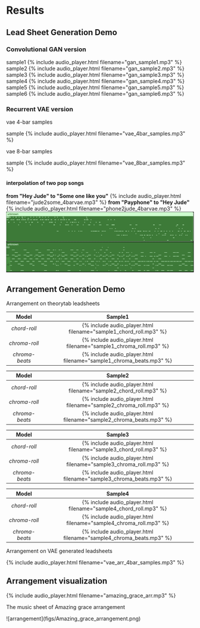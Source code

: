 # Results
## Lead Sheet Generation Demo
### Convolutional GAN version
sample1 {% include audio_player.html filename="gan_sample1.mp3" %}
sample2 {% include audio_player.html filename="gan_sample2.mp3" %}
sample3 {% include audio_player.html filename="gan_sample3.mp3" %}
sample4 {% include audio_player.html filename="gan_sample4.mp3" %}
sample5 {% include audio_player.html filename="gan_sample5.mp3" %}
sample6 {% include audio_player.html filename="gan_sample6.mp3" %}

### Recurrent VAE version
<p class="caption">vae 4-bar samples</p>
sample {% include audio_player.html filename="vae_4bar_samples.mp3" %}

<p class="caption">vae 8-bar samples</p>
sample {% include audio_player.html filename="vae_8bar_samples.mp3" %}

#### interpolation of two pop songs
**from "Hey Jude" to "Some one like you"**
{% include audio_player.html filename="jude2some_4barvae.mp3" %}
**from "Payphone" to "Hey Jude"**
{% include audio_player.html filename="phone2jude_4barvae.mp3" %}
![interp](figs/interpolation.png)


## Arrangement Generation Demo
<p class="caption">Arrangement on theorytab leadsheets</p>

| Model          | Sample1 |
|:--------------:|:-------:|
| *chord-roll*   | {% include audio_player.html filename="sample1_chord_roll.mp3" %} |
| *chroma-roll*  | {% include audio_player.html filename="sample1_chroma_roll.mp3" %} |
| *chroma-beats* | {% include audio_player.html filename="sample1_chroma_beats.mp3" %} |


| Model          | Sample2 |
|:--------------:|:-------:|
| *chord-roll*   | {% include audio_player.html filename="sample2_chord_roll.mp3" %} |
| *chroma-roll*  | {% include audio_player.html filename="sample2_chroma_roll.mp3" %} |
| *chroma-beats* | {% include audio_player.html filename="sample2_chroma_beats.mp3" %} |


| Model          | Sample3 |
|:--------------:|:-------:|
| *chord-roll*   | {% include audio_player.html filename="sample3_chord_roll.mp3" %} |
| *chroma-roll*  | {% include audio_player.html filename="sample3_chroma_roll.mp3" %} |
| *chroma-beats* | {% include audio_player.html filename="sample3_chroma_beats.mp3" %} |


| Model          | Sample4 |
|:--------------:|:-------:|
| *chord-roll*   | {% include audio_player.html filename="sample4_chord_roll.mp3" %} |
| *chroma-roll*  | {% include audio_player.html filename="sample4_chroma_roll.mp3" %} |
| *chroma-beats* | {% include audio_player.html filename="sample4_chroma_beats.mp3" %} |

<p class="caption">Arrangement on VAE generated leadsheets</p>
{% include audio_player.html filename="vae_arr_4bar_samples.mp3" %}

## Arrangement visualization
{% include audio_player.html filename="amazing_grace_arr.mp3" %}
<p class="caption">The music sheet of Amazing grace arrangement</p>
![arrangement](figs/Amazing_grace_arrangement.png)

